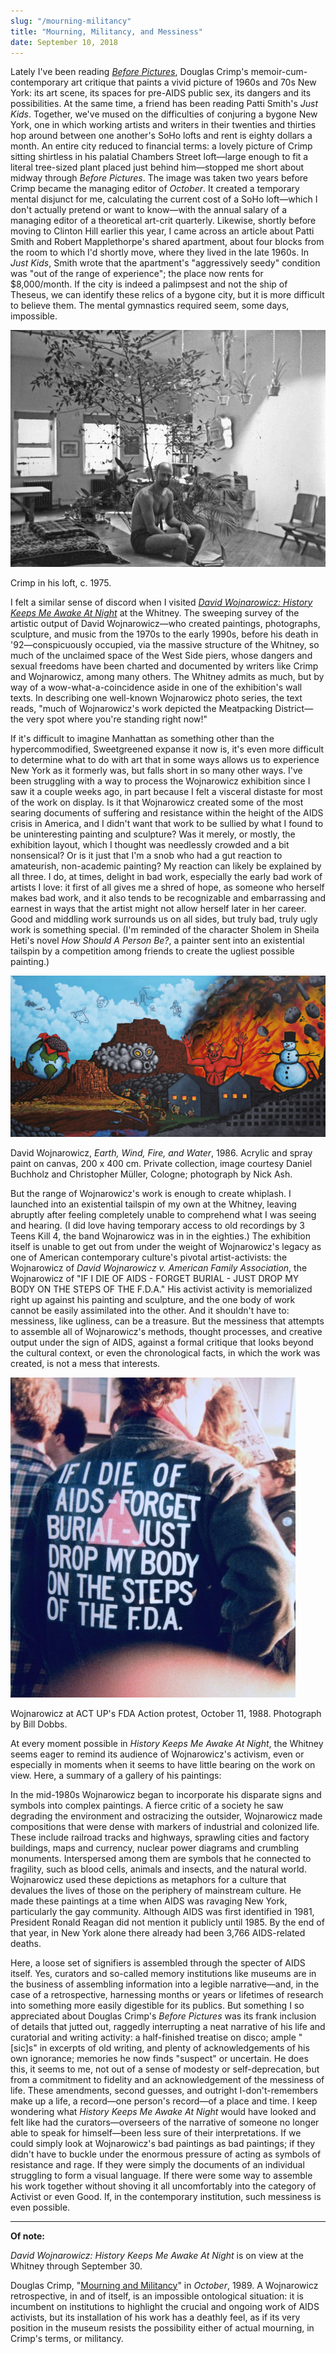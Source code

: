 ```yaml
---
slug: "/mourning-militancy"
title: "Mourning, Militancy, and Messiness"
date: September 10, 2018
---
```


Lately I've been reading [_Before Pictures_](https://press.uchicago.edu/ucp/books/book/chicago/B/bo25012131.html), Douglas Crimp's memoir-cum-contemporary art critique that paints a vivid picture of 1960s and 70s New York: its art scene, its spaces for pre-AIDS public sex, its dangers and its possibilities. At the same time, a friend has been reading Patti Smith's _Just Kids_. Together, we've mused on the difficulties of conjuring a bygone New York, one in which working artists and writers in their twenties and thirties hop around between one another's SoHo lofts and rent is eighty dollars a month. An entire city reduced to financial terms: a lovely picture of Crimp sitting shirtless in his palatial Chambers Street loft—large enough to fit a literal tree-sized plant placed just behind him—stopped me short about midway through _Before Pictures_. The image was taken two years before Crimp became the managing editor of _October_. It created a temporary mental disjunct for me, calculating the current cost of a SoHo loft—which I don't actually pretend or want to know—with the annual salary of a managing editor of a theoretical art-crit quarterly. Likewise, shortly before moving to Clinton Hill earlier this year, I came across an article about Patti Smith and Robert Mapplethorpe's shared apartment, about four blocks from the room to which I'd shortly move, where they lived in the late 1960s. In _Just Kids_, Smith wrote that the apartment's "aggressively seedy" condition was "out of the range of experience"; the place now rents for $8,000/month. If the city is indeed a palimpsest and not the ship of Theseus, we can identify these relics of a bygone city, but it is more difficult to believe them. The mental gymnastics required seem, some days, impossible.

![GATSBY_EMPTY_ALT](../../images/crimp_09.jpeg)

<p class="caption">Crimp in his loft, c. 1975.<p>

I felt a similar sense of discord when I visited [_David Wojnarowicz: History Keeps Me Awake At Night_](https://whitney.org/exhibitions/david-wojnarowicz) at the Whitney. The sweeping survey of the artistic output of David Wojnarowicz—who created paintings, photographs, sculpture, and music from the 1970s to the early 1990s, before his death in '92—conspicuously occupied, via the massive structure of the Whitney, so much of the unclaimed space of the West Side piers, whose dangers and sexual freedoms have been charted and documented by writers like Crimp and Wojnarowicz, among many others. The Whitney admits as much, but by way of a wow-what-a-coincidence aside in one of the exhibition's wall texts. In describing one well-known Wojnarowicz photo series, the text reads, "much of Wojnarowicz's work depicted the Meatpacking District—the very spot where you're standing right now!"

If it's difficult to imagine Manhattan as something other than the hypercommodified, Sweetgreened expanse it now is, it's even more difficult to determine what to do with art that in some ways allows us to experience New York as it formerly was, but falls short in so many other ways. I've been struggling with a way to process the Wojnarowicz exhibition since I saw it a couple weeks ago, in part because I felt a visceral distaste for most of the work on display. Is it that Wojnarowicz created some of the most searing documents of suffering and resistance within the height of the AIDS crisis in America, and I didn't want that work to be sullied by what I found to be uninteresting painting and sculpture? Was it merely, or mostly, the exhibition layout, which I thought was needlessly crowded and a bit nonsensical? Or is it just that I'm a snob who had a gut reaction to amateurish, non-academic painting? My reaction can likely be explained by all three. I do, at times, delight in bad work, especially the early bad work of artists I love: it first of all gives me a shred of hope, as someone who herself makes bad work, and it also tends to be recognizable and embarrassing and earnest in ways that the artist might not allow herself later in her career. Good and middling work surrounds us on all sides, but truly bad, truly ugly work is something special. (I'm reminded of the character Sholem in Sheila Heti's novel _How Should A Person Be?_, a painter sent into an existential tailspin by a competition among friends to create the ugliest possible painting.)

![GATSBY_EMPTY_ALT](../../images/large_DW_79.jpeg)

<p class="caption">David Wojnarowicz, <i>Earth, Wind, Fire, and Water</i>,  1986. Acrylic and spray paint on canvas, 200 x 400 cm. Private collection, image courtesy Daniel Buchholz and Christopher Müller, Cologne; photograph by Nick Ash.<p>

But the range of Wojnarowicz's work is enough to create whiplash. I launched into an existential tailspin of my own at the Whitney, leaving abruptly after feeling completely unable to comprehend what I was seeing and hearing. (I did love having temporary access to old recordings by 3 Teens Kill 4, the band Wojnarowicz was in in the eighties.) The exhibition itself is unable to get out from under the weight of Wojnarowicz's legacy as one of American contemporary culture's pivotal artist-activists: the Wojnarowicz of _David Wojnarowicz v. American Family Association_, the Wojnarowicz of "IF I DIE OF AIDS - FORGET BURIAL - JUST DROP MY BODY ON THE STEPS OF THE F.D.A." His activist activity is memorialized right up against his painting and sculpture, and the one body of work cannot be easily assimilated into the other. And it shouldn't have to: messiness, like ugliness, can be a treasure. But the messiness that attempts to assemble all of Wojnarowicz's methods, thought processes, and creative output under the sign of AIDS, against a formal critique that looks beyond the cultural context, or even the chronological facts, in which the work was created, is not a mess that interests.

![GATSBY_EMPTY_ALT](../../images/steps.jpeg)

<p class="caption">Wojnarowicz at ACT UP's FDA Action protest, October 11, 1988. Photograph by Bill Dobbs.<p>

At every moment possible in _History Keeps Me Awake At Night_, the Whitney seems eager to remind its audience of Wojnarowicz's activism, even or especially in moments when it seems to have little bearing on the work on view. Here, a summary of a gallery of his paintings:

<p class="blockquote">In the mid-1980s Wojnarowicz began to incorporate his disparate signs and symbols into complex paintings. A fierce critic of a society he saw degrading the environment and ostracizing the outsider, Wojnarowicz made compositions that were dense with markers of industrial and colonized life. These include railroad tracks and highways, sprawling cities and factory buildings, maps and currency, nuclear power diagrams and crumbling monuments. Interspersed among them are symbols that he connected to fragility, such as blood cells, animals and insects, and the natural world. Wojnarowicz used these depictions as metaphors for a culture that devalues the lives of those on the periphery of mainstream culture. He made these paintings at a time when AIDS was ravaging New York, particularly the gay community. Although AIDS was first identified in 1981, President Ronald Reagan did not mention it publicly until 1985. By the end of that year, in New York alone there already had been 3,766 AIDS-related deaths.</p>

Here, a loose set of signifiers is assembled through the specter of AIDS itself. Yes, curators and so-called memory institutions like museums are in the business of assembling information into a legible narrative—and, in the case of a retrospective, harnessing months or years or lifetimes of research into something more easily digestible for its publics. But something I so appreciated about Douglas Crimp's _Before Pictures_ was its frank inclusion of details that jutted out, raggedly interrupting a neat narrative of his life and curatorial and writing activity: a half-finished treatise on disco; ample "[sic]s" in excerpts of old writing, and plenty of acknowledgements of his own ignorance; memories he now finds "suspect" or uncertain. He does this, it seems to me, not out of a sense of modesty or self-deprecation, but from a commitment to fidelity and an acknowledgement of the messiness of life. These amendments, second guesses, and outright I-don't-remembers make up a life, a record—one person's record—of a place and time. I keep wondering what _History Keeps Me Awake At Night_ would have looked and felt like had the curators—overseers of the narrative of someone no longer able to speak for himself—been less sure of their interpretations. If we could simply look at Wojnarowicz's bad paintings as bad paintings; if they didn't have to buckle under the enormous pressure of acting as symbols of resistance and rage. If they were simply the documents of an individual struggling to form a visual language. If there were some way to assemble his work together without shoving it all uncomfortably into the category of Activist or even Good. If, in the contemporary institution, such messiness is even possible.

---

**Of note:**

_David Wojnarowicz: History Keeps Me Awake At Night_ is on view at the Whitney through September 30.

Douglas Crimp, "[Mourning and Militancy](https://ericastanleydotnet.files.wordpress.com/2012/05/mourning-and-militancy.pdf)" in _October_, 1989. A Wojnarowicz retrospective, in and of itself, is an impossible ontological situation: it is incumbent on institutions to highlight the crucial and ongoing work of AIDS activists, but its installation of his work has a deathly feel, as if its very position in the museum resists the possibility either of actual mourning, in Crimp's terms, or militancy.
